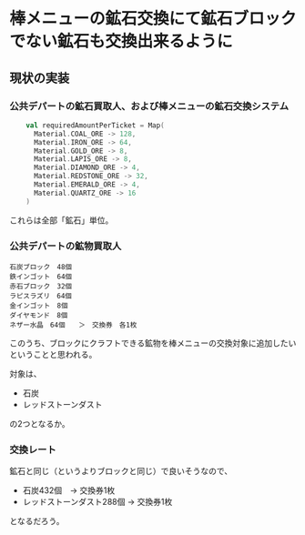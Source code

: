 # 棒メニューの鉱石交換にて鉱石ブロックでない鉱石も交換出来るように

## 現状の実装

### 公共デパートの鉱石買取人、および棒メニューの鉱石交換システム

```scala
    val requiredAmountPerTicket = Map(
      Material.COAL_ORE -> 128,
      Material.IRON_ORE -> 64,
      Material.GOLD_ORE -> 8,
      Material.LAPIS_ORE -> 8,
      Material.DIAMOND_ORE -> 4,
      Material.REDSTONE_ORE -> 32,
      Material.EMERALD_ORE -> 4,
      Material.QUARTZ_ORE -> 16
    )
```

これらは全部「鉱石」単位。

### 公共デパートの鉱物買取人

```
石炭ブロック　48個　　　　
鉄インゴット　64個
赤石ブロック　32個
ラピスラズリ　64個　
金インゴット　8個
ダイヤモンド　8個
ネザー水晶　64個　　＞　交換券　各1枚
```

このうち、ブロックにクラフトできる鉱物を棒メニューの交換対象に追加したいということと思われる。

対象は、

- 石炭
- レッドストーンダスト

の2つとなるか。

### 交換レート

鉱石と同じ（というよりブロックと同じ）で良いそうなので、

- 石炭432個　-> 交換券1枚
- レッドストーンダスト288個 -> 交換券1枚

となるだろう。
